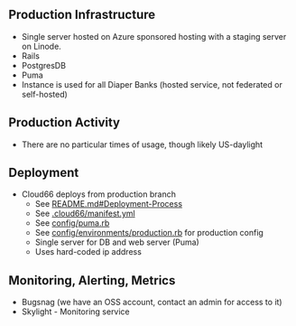 ## Production Infrastructure

* Single server hosted on Azure sponsored hosting with a staging server on Linode.
* Rails
* PostgresDB
* Puma
* Instance is used for all Diaper Banks (hosted service, not federated or self-hosted)

## Production Activity

* There are no particular times of usage, though likely US-daylight

## Deployment

* Cloud66 deploys from production branch
  * See [README.md#Deployment-Process](https://github.com/rubyforgood/human-essentials?tab=readme-ov-file#deployment-process)
  * See [.cloud66/manifest.yml](https://github.com/rubyforgood/human-essentials/blob/main/.cloud66/manifest.yml)
  * See [config/puma.rb](https://github.com/rubyforgood/human-essentials/blob/main/config/puma.rb)
  * See [config/environments/production.rb](https://github.com/rubyforgood/human-essentials/blob/main/config/environments/production.rb) for production config
  * Single server for DB and web server (Puma)
  * Uses hard-coded ip address

## Monitoring, Alerting, Metrics

* Bugsnag (we have an OSS account, contact an admin for access to it)
* Skylight - Monitoring service
